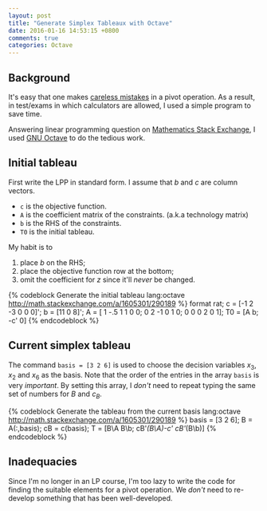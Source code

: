 ```yaml
---
layout: post
title: "Generate Simplex Tableaux with Octave"
date: 2016-01-16 14:53:15 +0800
comments: true
categories: Octave
---
```


Background
---

It's easy that one makes [careless mistakes][mistake] in a pivot
operation.  As a result, in test/exams in which calculators are
allowed, I used a simple program to save time.

Answering linear programming question on
[Mathematics Stack Exchange][mathse], I used [GNU Octave][octave] to
do the tedious work.

Initial tableau
---

First write the LPP in standard form.  I assume that $b$ and $c$ are
column vectors.

- `c` is the objective function.
- `A` is the coefficient matrix of the constraints.  (a.k.a technology
    matrix)
- `b` is the RHS of the constraints.
- `T0` is the initial tableau.

My habit is to

1. place $b$ on the RHS;
2. place the objective function row at the bottom;
3. omit the coefficient for $z$ since it'll *never* be changed.

{% codeblock Generate the initial tableau lang:octave http://math.stackexchange.com/a/1605301/290189 %}
format rat;
c = [-1 2 -3 0 0 0]'; b = [11 0 8]';
A = [
1 -.5 1 1 0 0;
0 2 -1 0 1 0;
0 0 0 2 0 1];
T0 = [A b; -c' 0]
{% endcodeblock %}

Current simplex tableau
---

The command `basis = [3 2 6]` is used to choose the decision variables
<span class="myeqn" markdown="0">$x_3,x_2$ and $x_6$</span> as the
basis.  Note that the order of the entries in the array `basis` is
very *important*.  By setting this array, I *don't* need to repeat
typing the same set of numbers for $B$ and <span class="myeqn"
markdown="0">$c_B$</span>.

{% codeblock Generate the tableau from the current basis lang:octave http://math.stackexchange.com/a/1605301/290189 %}
basis = [3 2 6]; B = A(:,basis); cB = c(basis);
T = [B\A B\b; cB'*(B\A)-c' cB'*(B\b)]
{% endcodeblock %}

Inadequacies
---

Since I'm no longer in an LP course, I'm too lazy to write the code
for finding the suitable elements for a pivot operation.  We *don't*
need to re-develop something that has been well-developed.

[mistake]: http://chat.stackexchange.com/transcript/message/26730376#26730376
[mathse]: http://math.stackexchange.com
[octave]: http://www.gnu.org/software/octave
